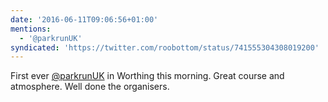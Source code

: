 ```yaml
---
date: '2016-06-11T09:06:56+01:00'
mentions:
  - '@parkrunUK'
syndicated: 'https://twitter.com/roobottom/status/741555304308019200'
---
```

First ever [@parkrunUK](https://twitter.com/@parkrunUK) in Worthing this morning. Great course and atmosphere. Well done the organisers.
